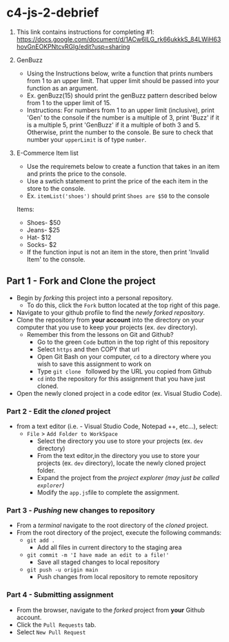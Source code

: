 # c4-js-2-debrief

1. This link contains instructions for completing #1:  https://docs.google.com/document/d/1ACw6ILG_rk66ukkkS_84LWiH63hovGnEOKPNtcvRGlg/edit?usp=sharing

2. GenBuzz 
   * Using the Instructions below, write a function that prints numbers from 1 to an upper limit. That upper limit should be passed into your function as an argument.
    *   Ex. genBuzz(15) should print the genBuzz pattern described below from 1 to the upper limit of 15.
   * Instructions: For numbers from 1 to an upper limit (inclusive), print 'Gen' to the console if the number is a multiple of 3, print 'Buzz' if it is a multiple 5, print 'GenBuzz' if it a multiple of both 3 and 5. Otherwise, print the number to the console. Be sure to check that number your `upperLimit` is of type `number`.

3. E-Commerce Item list
    * Use the requiremets below to create a function that takes in an item and prints the price to the console.
    * Use a swtich statement to print the price of the each item in the store to the console.
    * Ex. `itemList('shoes')` should print `Shoes are $50` to the console

    Items: 
     * Shoes- $50
     * Jeans- $25
     * Hat- $12
     * Socks- $2
     * If the function input is not an item in the store, then print 'Invalid Item' to the console.



## Part 1 - Fork and Clone the project

* Begin by _forking_ this project into a personal repository.
   * To do this, click the `Fork` button located at the top right of this page.
* Navigate to your github profile to find the _newly forked repository_.
* Clone the repository from **your account** into the directory on your computer that you use to keep your projects (ex. `dev` directory).
    - Remember this from the lessons on Git and Github?
        - Go to the green `Code` button in the top right of this repository
        - Select `https` and then COPY that url
        - Open Git Bash on your computer, `cd` to a directory where you wish to save this assignment to work on
        - Type `git clone ` followed by the URL you copied from Github
        - `cd` into the repository for this assignment that you have just cloned.
* Open the newly cloned project in a code editor (ex. Visual Studio Code). 

### Part 2 - Edit the _cloned_ project

* from a text editor (i.e. - Visual Studio Code, Notepad ++, etc...), select:
  * `File` > `Add Folder to WorkSpace`
    * Select the directory you use to store your projects (ex. `dev` directory) 
    * From the text editor,in the directory you use to store your projects (ex. `dev` directory), locate the newly cloned project folder.
    * Expand the project from the _project explorer (may just be called `explorer`)_
    * Modify the `app.js`file to complete the assignment.
    

### Part 3 - _Pushing_ new changes to repository

* From a _terminal_ navigate to the root directory of the _cloned_ project.
* From the root directory of the project, execute the following commands:
    * `git add .`
        * Add all files in current directory to the staging area       
    * `git commit -m 'I have made an edit to a file!'`
        * Save all staged changes to local repository
    * `git push -u origin main`
        * Push changes from local repository to remote repository

### Part 4 - Submitting assignment

* From the browser, navigate to the _forked_ project from **your** Github account.
* Click the `Pull Requests` tab.
* Select `New Pull Request`